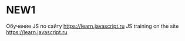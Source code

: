 # NEW1
 Обучение JS по сайту https://learn.javascript.ru JS training on the site https://learn.javascript.ru
